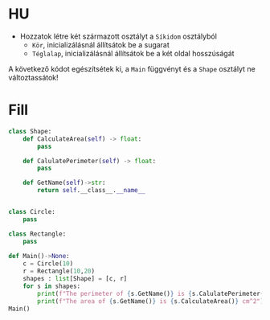 # HU
- Hozzatok létre két származott osztályt a `Síkidom` osztályból
  - `Kör`, inicializálásnál állítsátok be a sugarat
  - `Téglalap`, inicializálásnál állítsátok be a két oldal hosszúságát

A következő kódot egészítsétek ki, a `Main` függvényt és a `Shape` osztályt ne változtassátok!
# Fill

```py
class Shape:
    def CalculateArea(self) -> float:
        pass

    def CalulatePerimeter(self) -> float:
        pass

    def GetName(self)->str:
        return self.__class__.__name__


class Circle:
    pass

class Rectangle:
    pass
    
def Main()->None:
    c = Circle(10)
    r = Rectangle(10,20)
    shapes : list[Shape] = [c, r]    
    for s in shapes:
        print(f"The perimeter of {s.GetName()} is {s.CalulatePerimeter()} cm")
        print(f"The area of {s.GetName()} is {s.CalculateArea()} cm^2")
Main()

```